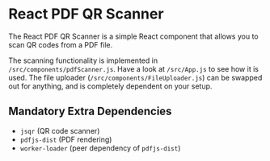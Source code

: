 # React PDF QR Scanner

The React PDF QR Scanner is a simple React component that allows you to scan QR codes from a PDF file.

The scanning functionality is implemented in `/src/components/pdfScanner.js`. Have a look at `/src/App.js` to see how it is used. The file uploader (`/src/components/FileUploader.js`) can be swapped out for anything, and is completely dependent on your setup.

## Mandatory Extra Dependencies
 - `jsqr` (QR code scanner)
 - `pdfjs-dist` (PDF rendering)
 - `worker-loader` (peer dependency of `pdfjs-dist`)
